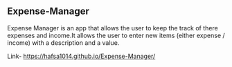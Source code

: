  ## Expense-Manager
 
 Expense Manager is an app that allows the user to keep the track of there expenses and income.It allows the user to enter new items (either expense / income) with a   description and a value.
 
 
 Link- https://hafsa1014.github.io/Expense-Manager/
  
